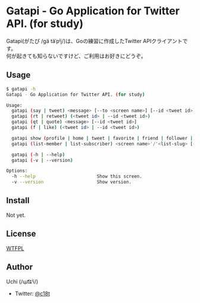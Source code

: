 # Gatapi - Go Application for Twitter API. (for study)

Gatapi(がたぴ /ɡä täˈpʲi̞/)は、Goの練習に作成したTwitter APIクライアントです。  
何が起きても知らないですけど、ご利用はお好きにどうぞ。

## Usage
```sh
$ gatapi -h
Gatapi - Go Application for Twitter API. (for study)

Usage:
  gatapi (say | tweet) <message> [--to <screen name>] [--id <tweet id>]
  gatapi (rt | retweet) (<tweet id> | --id <tweet id>)
  gatapi (qt | quote) <message> [--id <tweet id>]
  gatapi (f | like) (<tweet id> | --id <tweet id>)

  gatapi show (profile | home | tweet | favorite | friend | follower | list | listed ) [screen name] [-p | --page <n..m>] [-l | -limit <count>]
  gatapi (list-member | list-subscriber) <screen name>'/'<list-slug> [-p | --page <n..m>] [-l | -limit <count>]

  gatapi (-h | --help)
  gatapi (-v | --version)

Options:
  -h --help                       Show this screen.
  -v --version                    Show version.
```

## Install
Not yet.

## License
[WTFPL](./LICENSE)

## Author
Uchi (/ɯ̹t͡ɕʲi/)
  - Twitter: [@c18t](https://twitter.com/c18t)
